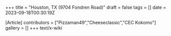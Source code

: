 +++
title = "Houston, TX (9704 Fondren Road)"
draft = false
tags = []
date = 2023-09-18T00:30:19Z

[Article]
contributors = ["Pizzaman49","Cheeseclassic","CEC Kokomo"]
gallery = []
+++
text/x-wiki